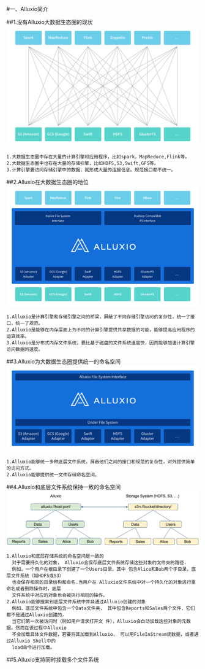 
#一、Alluxio简介

##1.没有Alluxio大数据生态圈的现状
![](images/alluxiodiagram-12x-1.png) 
```
1.大数据生态圈中存在大量的计算引擎和应用程序，比如spark，MapReduce,Flink等。
2.大数据生态圈中也存在大量的存储引擎，比如HDFS,S3,Swift,GFS等。
3.计算引擎要访问存储引擎中的数据，就形成大量的连接信息。规范接口都不统一。
```
##2.Alluxio在大数据生态圈的地位
![](images/stack-2.png) 
```
1.Alluxio是计算引擎和存储引擎之间的桥梁，屏蔽了不同存储引擎访问的复杂性，统一了接口，统一了规范。
2.Alluxio是能够在内存层面上为不同的计算引擎提供共享数据的可能，能够提高应用程序的运算效率。
3.Alluxio是分布式内存文件系统，要比基于磁盘的文件系统速度快，因而能够加速计算引擎访问数据的速度。
```

##3.Alluxio为大数据生态圈提供统一的命名空间
![](images/namespace.png) 
```
1.Alluxio能够统一多种底层文件系统，屏蔽他们之间的接口和规范的复杂性，对外提供简单的访问方式。
2.Alluxio能够提供统一文件存储命名空间。
```
##4.Alluxio和底层文件系统保持一致的命名空间
![](images/screenshot_transparent.png) 
```
1.Alluxio和底层存储系统的命名空间是一致的
  对于需要持久化的对象， Alluxio会保存底层文件系统存储这些对象的文件夹的路径.
  例如，一个用户在根目录下创建了一个Users目录，其中 包含Alice和Bob两个子目录，底层文件系统（如HDFS或S3）
  也会保存相同的目录结构和命名.当用户在 Alluxio文件系统中对一个持久化的对象进行重命名或者删除操作时，底层
  文件系统中对应的对象也会被执行相同的操作。
2.Alluxio能够搜索到底层文件系统中并非通过Alluxio创建的对象
  例如，底层文件系统中包含一个Data文件夹， 其中包含Reports和Sales两个文件，它们都不是通过Alluxio创建的，
  当它们第一次被访问时（例如用户请求打开文 件），Alluxio会自动加载这些对象的元数据。然而在该过程中Alluxio
  不会加载具体文件数据，若要将其加载到Alluxio， 可以用FileInStream读数据，或者通过Alluxio Shell中的
  load命令进行加载。
```
##5.Alluxio支持同时挂载多个文件系统

